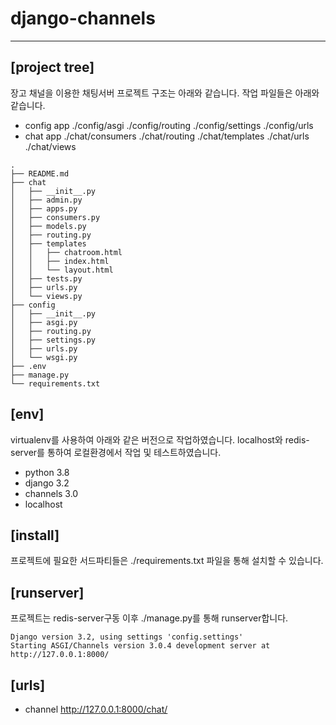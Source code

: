 # django-channels
-----------------

## [project tree]
장고 채널을 이용한 채팅서버 프로젝트 구조는 아래와 같습니다.  작업 파일들은 아래와 같습니다.

- config app
  ./config/asgi
  ./config/routing
  ./config/settings
  ./config/urls
- chat app
  ./chat/consumers
  ./chat/routing
  ./chat/templates
  ./chat/urls
  ./chat/views
```
.
├── README.md
├── chat
│   ├── __init__.py
│   ├── admin.py
│   ├── apps.py
│   ├── consumers.py
│   ├── models.py
│   ├── routing.py
│   ├── templates
│   │   ├── chatroom.html
│   │   ├── index.html
│   │   └── layout.html
│   ├── tests.py
│   ├── urls.py
│   └── views.py
├── config
│   ├── __init__.py
│   ├── asgi.py
│   ├── routing.py
│   ├── settings.py
│   ├── urls.py
│   └── wsgi.py
├── .env
├── manage.py
└── requirements.txt
```

## [env]
virtualenv를 사용하여 아래와 같은 버전으로 작업하였습니다.  localhost와 redis-server를 통하여 로컬환경에서 작업 및 테스트하였습니다.

- python 3.8
- django 3.2
- channels 3.0
- localhost

## [install]
프로젝트에 필요한 서드파티들은 ./requirements.txt 파일을 통해 설치할 수 있습니다.

## [runserver]
프로젝트는 redis-server구동 이후  ./manage.py를 통해 runserver합니다.
```
Django version 3.2, using settings 'config.settings'
Starting ASGI/Channels version 3.0.4 development server at http://127.0.0.1:8000/
```

## [urls]
- channel
http://127.0.0.1:8000/chat/
